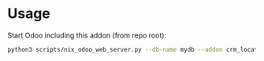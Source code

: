 # Usage

Start Odoo including this addon (from repo root):

```bash
python3 scripts/nix_odoo_web_server.py --db-name mydb --addon crm_location_nuts
```
